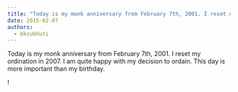 ```yaml
---
title: "Today is my monk anniversary from February 7th, 2001. I reset my ordination in 2007. I am quite happy..."
date: 2015-02-07
authors: 
  - bksubhuti
---
```


Today is my monk anniversary from February 7th, 2001. I reset my ordination in 2007. I am quite happy with my decision to ordain. This day is more important than my birthday. ﻿

!

